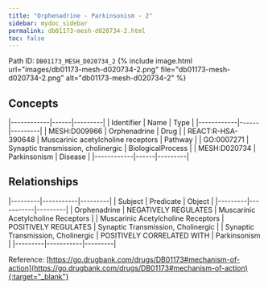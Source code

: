 ```yaml
---
title: "Orphenadrine - Parkinsonism - 2"
sidebar: mydoc_sidebar
permalink: db01173-mesh-d020734-2.html
toc: false 
---
```



Path ID: `DB01173_MESH_D020734_2`
{% include image.html url="images/db01173-mesh-d020734-2.png" file="db01173-mesh-d020734-2.png" alt="db01173-mesh-d020734-2" %}

## Concepts

|------------|------|---------|
| Identifier | Name | Type    |
|------------|------|---------|
| MESH:D009966 | Orphenadrine | Drug |
| REACT:R-HSA-390648 | Muscarinic acetylcholine receptors | Pathway |
| GO:0007271 | Synaptic transmission, cholinergic | BiologicalProcess |
| MESH:D020734 | Parkinsonism | Disease |
|------------|------|---------|

## Relationships

|---------|-----------|---------|
| Subject | Predicate | Object  |
|---------|-----------|---------|
| Orphenadrine | NEGATIVELY REGULATES | Muscarinic Acetylcholine Receptors |
| Muscarinic Acetylcholine Receptors | POSITIVELY REGULATES | Synaptic Transmission, Cholinergic |
| Synaptic Transmission, Cholinergic | POSITIVELY CORRELATED WITH | Parkinsonism |
|---------|-----------|---------|

Reference: [https://go.drugbank.com/drugs/DB01173#mechanism-of-action](https://go.drugbank.com/drugs/DB01173#mechanism-of-action){:target="_blank"}